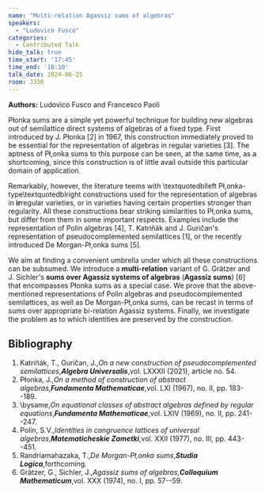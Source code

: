 ```yaml
---
name: "Multi-relation Agassiz sums of algebras"
speakers:
  - "Ludovico Fusco"
categories:
  - Contributed Talk
hide_talk: true
time_start: '17:45'
time_end: '18:10'
talk_date: 2024-06-25
room: J330
---
```


**Authors:** Ludovico Fusco and Francesco Paoli






Płonka sums are a simple yet powerful technique for building new algebras out of semilattice direct systems of algebras of a fixed type. First introduced by J. Płonka [2] in 1967, this construction immediately proved to be essential for the representation of algebras in regular varieties [3]. The aptness of Pł,onka sums to this purpose can be seen, at the same time, as a shortcoming, since this construction is of little avail outside this particular domain of application.

Remarkably, however, the literature teems with \textquotedblleft Pł,onka-type\textquotedblright  constructions used for the representation of algebras in **ir**regular varieties, or in varieties having certain properties stronger than regularity. All these constructions bear striking similarities to Pł,onka sums, but differ from them in some important respects. Examples include the representation of Polin algebras [4], T. Katriňák and J. Guričan's representation of pseudocomplemented semilattices [1], or the recently introduced De Morgan-Pł,onka sums [5].

We aim at finding a convenient umbrella under which all these constructions can be subsumed. We introduce a **multi-relation** variant of G. Grätzer and J. Sichler's **sums over Agassiz systems of algebras** (**Agassiz sums**) [6] that encompasses Płonka sums as a special case. We prove that the above-mentioned representations of Polin algebras and pseudocomplemented semilattices, as well as De Morgan-Pł,onka sums, can be recast in terms of sums over appropriate bi-relation Agassiz systems. Finally, we investigate the problem as to which identities are preserved by the construction.

## Bibliography
1. Katriňák, T., Guričan, J.,_On a new construction of pseudocomplemented semilattices_,**_Algebra Universalis_**,vol. LXXXII (2021), article no. 54.
2. Płonka, J.,_On a method of construction of abstract algebras_,**_Fundamenta Mathematicae_**,vol. LXI (1967), no. II, pp. 183--189.
3. \bysame,_On equational classes of abstract algebras defined by regular equations_,**_Fundamenta Mathematicae_**,vol. LXIV (1969), no. II, pp. 241--247.
4. Polin, S.V.,_Identities in congruence lattices of universal algebras_,**_Matematicheskie Zametki_**,vol. XXII (1977), no. III, pp. 443--451.
5. Randriamahazaka, T.,_De Morgan-Pł,onka sums_,**_Studia Logica_**,forthcoming.
6. Grätzer, G., Sichler, J.,_Agassiz sums of algebras_,**_Colloquium Mathematicum_**,vol. XXX (1974), no. I, pp. 57--59.




